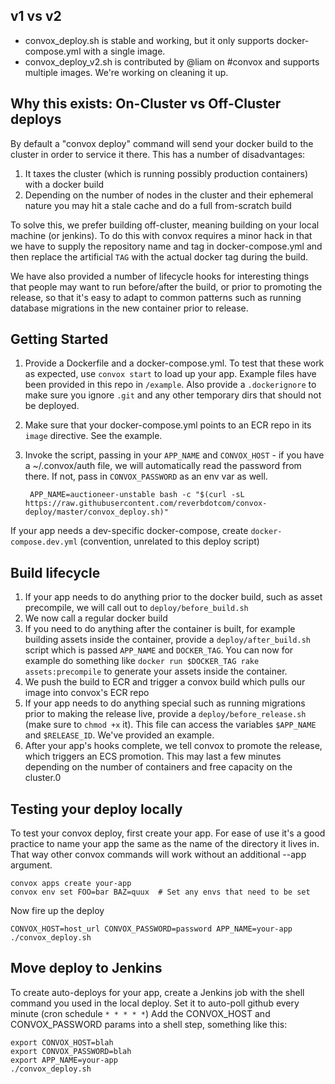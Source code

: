## v1 vs v2

* convox_deploy.sh is stable and working, but it only supports docker-compose.yml with a single image.
* convox_deploy_v2.sh is contributed by @liam on #convox and supports multiple images. We're working on cleaning it up.

## Why this exists: On-Cluster vs Off-Cluster deploys

By default a "convox deploy" command will send your docker build to the cluster in order to service it there. This has a number of disadvantages:

1. It taxes the cluster (which is running possibly production containers) with a docker build
2. Depending on the number of nodes in the cluster and their ephemeral nature you may hit a stale cache and do a full from-scratch build

To solve this, we prefer building off-cluster, meaning building on your local machine (or jenkins). To do this with convox requires a minor hack in that we have to supply the repository name and tag in docker-compose.yml and then replace the artificial `TAG` with the actual docker tag during the build.

We have also provided a number of lifecycle hooks for interesting things that people may want to run before/after the build, or prior to promoting the release, so that it's easy to adapt to common patterns such as running database migrations in the new container prior to release.


## Getting Started

1. Provide a Dockerfile and a docker-compose.yml. To test that these work as expected, use `convox start` to load up your app. Example files have been provided in this repo in `/example`. Also provide a `.dockerignore` to make sure you ignore `.git` and any other temporary dirs that should not be deployed.
2. Make sure that your docker-compose.yml points to an ECR repo in its `image` directive. See the example.
3. Invoke the script, passing in your `APP_NAME` and `CONVOX_HOST` - if you have a ~/.convox/auth file, we will automatically read the password from there. If not, pass in `CONVOX_PASSWORD` as an env var as well.

        APP_NAME=auctioneer-unstable bash -c "$(curl -sL https://raw.githubusercontent.com/reverbdotcom/convox-deploy/master/convox_deploy.sh)"


If your app needs a dev-specific docker-compose, create `docker-compose.dev.yml` (convention, unrelated to this deploy script)

## Build lifecycle

1. If your app needs to do anything prior to the docker build, such as asset precompile, we will call out to `deploy/before_build.sh`
2. We now call a regular docker build
3. If you need to do anything after the container is built, for example building assets inside the container, provide a `deploy/after_build.sh` script which is passed `APP_NAME` and `DOCKER_TAG`. You can now for example do something like `docker run $DOCKER_TAG rake assets:precompile` to generate your assets inside the container.
4. We push the build to ECR and trigger a convox build which pulls our image into convox's ECR repo
5. If your app needs to do anything special such as running migrations prior to making the release live, provide a `deploy/before_release.sh` (make sure to `chmod +x` it). This file can access the variables `$APP_NAME` and `$RELEASE_ID`. We've provided an example.
6. After your app's hooks complete, we tell convox to promote the release, which triggers an ECS promotion. This may last a few minutes depending on the number of containers and free capacity on the cluster.0


## Testing your deploy locally

To test your convox deploy, first create your app. For ease of use it's a good practice to name your app the same as the name of the directory it lives in. That way other convox commands will work without an additional --app argument.

    convox apps create your-app
    convox env set FOO=bar BAZ=quux  # Set any envs that need to be set

Now fire up the deploy

    CONVOX_HOST=host_url CONVOX_PASSWORD=password APP_NAME=your-app ./convox_deploy.sh

## Move deploy to Jenkins

To create auto-deploys for your app, create a Jenkins job with the shell command you used in the local deploy. Set it to auto-poll github every minute (cron schedule `* * * * *`)
Add the CONVOX_HOST and CONVOX_PASSWORD params into a shell step, something like this:

    export CONVOX_HOST=blah
    export CONVOX_PASSWORD=blah
    export APP_NAME=your-app
    ./convox_deploy.sh
